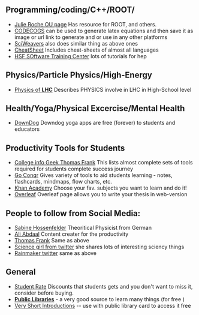 ## Programming/coding/C++/ROOT/
* [Julie Roche OU page](https://inpp.ohio.edu/~rochej/group_page/tips.html) Has resource for ROOT, and others.
* [CODECOGS](https://latex.codecogs.com/) can be used to generate latex equations and then save it as image or url link to generate and or use in any other platforms
* [SciWeavers](http://www.sciweavers.org/free-online-latex-equation-editor) also does similar thing as above ones
* [CheatSheet](http://www.cheat-sheets.org/#CPP) Includes cheat-sheets of almost all languages
* [HSF SOftware Training Center](https://hepsoftwarefoundation.org/training/curriculum.html) lots of tutorials for hep

## Physics/Particle Physics/High-Energy
* [Physics of **LHC**](https://www.lhc-closer.es/taking_a_closer_look_at_lhc/1.home) Describes PHYSICS involve in LHC in High-School level

## Health/Yoga/Physical Excercise/Mental Health
* [DownDog](https://www.downdogapp.com/) Downdog yoga apps are free (forever) to students and educators 

## Productivity Tools for Students
* [College info Geek Thomas Frank](https://collegeinfogeek.com/resources/) This lists almost complete sets of tools required for students complete success journey
* [Go Conqr](https://www.goconqr.com/en-US) Gives variety of tools to aid students learning - notes, flashcards, mindmaps, flow charts, etc.
* [Khan Academy](https://www.khanacademy.org/) Choose your fav. subjects you want to learn and do it!
* [Overleaf](https://www.overleaf.com/) Overleaf page allows you to write your thesis in web-version

## People to follow from Social Media:
* [Sabine Hossenfelder](https://www.youtube.com/c/SabineHossenfelder) Theoritical Physicist from German
* [Ali Abdaal](https://www.youtube.com/c/aliabdaal) Content creater for the productivity
* [Thomas Frank](https://www.youtube.com/c/Thomasfrank) Same as above
* [Science girl from twitter](https://twitter.com/gunsnrosesgirl3) she shares lots of interesting sciency things
* [Rainmaker twitter](https://twitter.com/Rainmaker1973) same as above

## General
* [Student Rate](https://www.studentrate.com/) Discounts that students gets and you don't want to miss it, consider before buying.
* [**Public Libraries**](https://www.myacpl.org/) - a very good source to learn many things (for free )
* [Very Short Introductions](https://www.veryshortintroductions.com/) -- use with public library card to access it free
